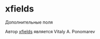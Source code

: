 # xfields
 Дополнительные поля
 
Автор <a href=" https://github.com/KachalkinGeorg/plugins/tree/main/xfields">xfields</a> является Vitaly A. Ponomarev


